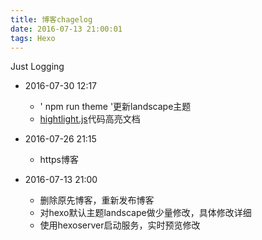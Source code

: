 ```yaml
---
title: 博客chagelog
date: 2016-07-13 21:00:01
tags: Hexo
---
```


 Just Logging

 <!-- more -->

- 2016-07-30 12:17
  - ' npm run theme '更新landscape主题
  - [hightlight.js](http://highlightjs.readthedocs.io/en/latest/css-classes-reference.html#language-names-and-aliases)代码高亮文档

- 2016-07-26 21:15
  - https博客

- 2016-07-13 21:00
  - 删除原先博客，重新发布博客
  - 对hexo默认主题landscape做少量修改，具体修改详细
  - 使用hexoserver启动服务，实时预览修改





